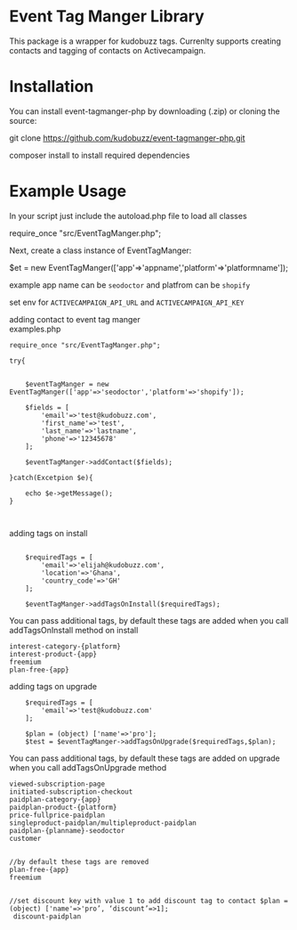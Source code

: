 Event Tag Manger Library
=========================
This package is a wrapper for kudobuzz tags. Currenlty supports creating contacts and tagging of contacts on Activecampaign. 


Installation
=========================
You can install event-tagmanger-php by downloading (.zip) or cloning the source:

git clone https://github.com/kudobuzz/event-tagmanger-php.git

composer install to install required dependencies

Example Usage
=========================

In your script just include the autoload.php file to load all classes

require_once "src/EventTagManger.php";

Next, create a class instance of EventTagManger:

$et = new EventTagManger(['app'=>'appname','platform'=>'platformname']);

example app name can be `seodoctor` and platfrom can be `shopify`

set env for `ACTIVECAMPAIGN_API_URL` and `ACTIVECAMPAIGN_API_KEY`


adding contact to event tag manger <br>
examples.php 
```
require_once "src/EventTagManger.php";

try{


    $eventTagManger = new EventTagManger(['app'=>'seodoctor','platform'=>'shopify']);

    $fields = [
        'email'=>'test@kudobuzz.com',
        'first_name'=>'test',
        'last_name'=>'lastname',
        'phone'=>'12345678'
    ];

    $eventTagManger->addContact($fields);

}catch(Excetpion $e){

    echo $e->getMessage();
}



```

adding tags on install
```

    $requiredTags = [
        'email'=>'elijah@kudobuzz.com',
        'location'=>'Ghana',
        'country_code'=>'GH'
    ];

    $eventTagManger->addTagsOnInstall($requiredTags);
```

You can pass additional tags, by default these tags are added  when you call addTagsOnInstall method on install
```
interest-category-{platform}
interest-product-{app}
freemium
plan-free-{app}
```

adding tags on upgrade
```
    $requiredTags = [
        'email'=>'test@kudobuzz.com'
    ];

    $plan = (object) ['name'=>'pro'];
    $test = $eventTagManger->addTagsOnUpgrade($requiredTags,$plan);
```
You can pass additional tags, by default these tags are added on upgrade when you call addTagsOnUpgrade method 
```
viewed-subscription-page
initiated-subscription-checkout
paidplan-category-{app}
paidplan-product-{platform}
price-fullprice-paidplan
singleproduct-paidplan/multipleproduct-paidplan
paidplan-{planname}-seodoctor
customer


//by default these tags are removed 
plan-free-{app}
freemium


//set discount key with value 1 to add discount tag to contact $plan = (object) ['name'=>'pro’, ‘discount’=>1];
 discount-paidplan
```
